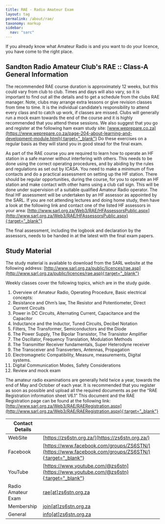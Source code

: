 ```yaml
---
title: RAE - Radio Amateur Exam
layout: tag
permalink: /about/rae/
taxonomy: markup
sidebar:
  nav: "sarc"
---
```


If you already know what Amateur Radio is and you want to do your licence, you have come to the right place.

<h2 data-toc-skip>Sandton Radio Amateur Club's RAE :: Class-A General Information</h2>

The recommended RAE course duration is approximately 12 weeks, but this could vary from club to club.
Times and days will also vary, so it is important to find out all the details and to get a schedule from the clubs RAE manager.
Note, clubs may arrange extra lessons or give revision classes from time to time. It is the individual candidate’s responsibility to attend every class and to catch up work, if classes are missed. Clubs will generally run a mock exam towards the end of the course and it is highly recommended that you attend these sessions.
We also suggest that you go and register at the following ham exam study site: [www.weprepare.co.za](https://www.weprepare.co.za/page-204-about-learning-and-development-module.html){:target="_blank"}
Do these exercises on a regular basis as they will stand you in good stead for the final exam.

As part of the RAE course you are required to learn how to operate an HF station in a safe manner without interfering with others.
This needs to be done using the correct operating procedures, and by abiding by the rules and regulations as set out by ICASA.
You need to make a minimum of five contacts and do a practical assessment on setting up the HF station.
There should be regular opportunities, during the course, for you to operate an HF station and make contact with other hams using a club call sign.
This will be done under supervision of a suitable qualified Amateur Radio operator.
The final HF assessment will be undertaken by an HF assessor as appointed by the SARL.
If you are not attending lectures and doing home study, then have a look at the following link and contact one of the listed HF assessors in your area: [http://www.sarl.org.za/Web3/RAE/HFAssessorsPublic.aspx](http://www.sarl.org.za/Web3/RAE/HFAssessorsPublic.aspx){:target="_blank"}

The final assessment, including the logbook and declaration by the assessors, needs to be handed in at the latest with the final exam papers.

<h2 data-toc-skip>Study Material</h2>

The study material is available to download from the SARL website at the following address: [http://www.sarl.org.za/public/licences/rae.asp](http://www.sarl.org.za/public/licences/rae.asp){:target="_blank"}

Weekly classes cover the following topics, which are in the study guide.

1. Overview of Amateur Radio, Operating Procedure, Basic electrical concepts:
2. Resistance and Ohm’s law, The Resistor and Potentiometer, Direct Current Circuits
3. Power in DC Circuits, Alternating Current, Capacitance and the Capacitor
4. Inductance and the Inductor, Tuned Circuits, Decibel Notation
5. Filters, The Transformer, Semiconductors and the Diode
6. The Power Supply, The Bipolar Transistor, The Transistor Amplifier
7. The Oscillator, Frequency Translation, Modulation Methods
8. The Transmitter Receiver fundamentals, Super Heterodyne receiver
9. The Transceiver and Transverters, Antennas, Propagation
10. Electromagnetic Compatibility, Measure, measurements, Digital systems.
11. Digital Communication Modes, Safety Considerations
12. Review and mock exam

The amateur radio examinations are generally held twice a year, towards the end of May and October of each year. It is recommended that you register as soon as possible and upload all the required documents as per the “RAE Registration information sheet V6.1” This document and the RAE Registration page can be found at the following link:
[http://www.sarl.org.za/Web3/RAE/RAERegistration.aspx](http://www.sarl.org.za/Web3/RAE/RAERegistration.aspx){:target="_blank"}

| Contact Details|  |
| ----------- | ----------- |
| <i class="fa fa-globe"></i> WebSite |  [https://zs6stn.org.za/](https://zs6stn.org.za/) |
| <i class="fab fa-facebook"></i> Facebook | [https://www.facebook.com/groups/ZS6STN/](https://www.facebook.com/groups/ZS6STN/){:target="_blank"} |
| <i class="fab fa-youtube"></i> YouTube | [https://www.youtube.com/@zs6stn](https://www.youtube.com/@zs6stn){:target="_blank"} |
| <i class="fas fa-envelope"></i> Radio Amateur Exam|<a href="javascript:location.href = 'mailto:' + ['rae','zs6stn.org.za'].join('@')" aria-label="email"> rae[at]zs6stn.org.za</a>|
| <i class="fas fa-envelope"></i> Membership|<a href="javascript:location.href = 'mailto:' + ['join','zs6stn.org.za'].join('@')" aria-label="email">join[at]zs6stn.org.za</a>|
| <i class="fas fa-envelope"></i> General|<a href="javascript:location.href = 'mailto:' + ['info','zs6stn.org.za'].join('@')" aria-label="email">info[at]zs6stn.org.za</a>|


